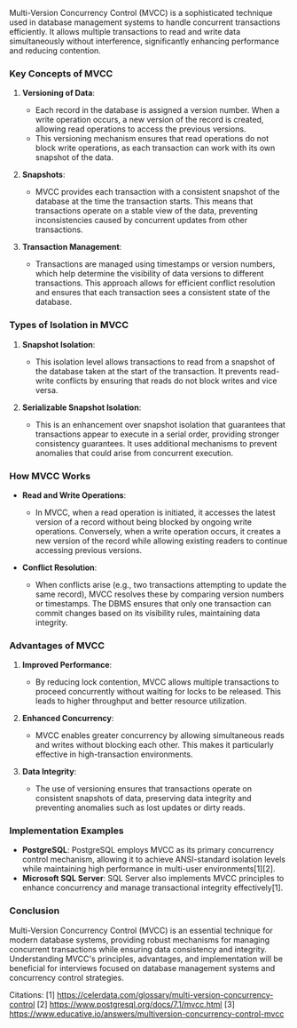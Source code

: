 Multi-Version Concurrency Control (MVCC) is a sophisticated technique used in database management systems to handle concurrent transactions efficiently. It allows multiple transactions to read and write data simultaneously without interference, significantly enhancing performance and reducing contention.

### Key Concepts of MVCC

1. **Versioning of Data**:
   - Each record in the database is assigned a version number. When a write operation occurs, a new version of the record is created, allowing read operations to access the previous versions.
   - This versioning mechanism ensures that read operations do not block write operations, as each transaction can work with its own snapshot of the data.

2. **Snapshots**:
   - MVCC provides each transaction with a consistent snapshot of the database at the time the transaction starts. This means that transactions operate on a stable view of the data, preventing inconsistencies caused by concurrent updates from other transactions.

3. **Transaction Management**:
   - Transactions are managed using timestamps or version numbers, which help determine the visibility of data versions to different transactions. This approach allows for efficient conflict resolution and ensures that each transaction sees a consistent state of the database.

### Types of Isolation in MVCC

1. **Snapshot Isolation**:
   - This isolation level allows transactions to read from a snapshot of the database taken at the start of the transaction. It prevents read-write conflicts by ensuring that reads do not block writes and vice versa.

2. **Serializable Snapshot Isolation**:
   - This is an enhancement over snapshot isolation that guarantees that transactions appear to execute in a serial order, providing stronger consistency guarantees. It uses additional mechanisms to prevent anomalies that could arise from concurrent execution.

### How MVCC Works

- **Read and Write Operations**:
  - In MVCC, when a read operation is initiated, it accesses the latest version of a record without being blocked by ongoing write operations. Conversely, when a write operation occurs, it creates a new version of the record while allowing existing readers to continue accessing previous versions.

- **Conflict Resolution**:
  - When conflicts arise (e.g., two transactions attempting to update the same record), MVCC resolves these by comparing version numbers or timestamps. The DBMS ensures that only one transaction can commit changes based on its visibility rules, maintaining data integrity.

### Advantages of MVCC

1. **Improved Performance**:
   - By reducing lock contention, MVCC allows multiple transactions to proceed concurrently without waiting for locks to be released. This leads to higher throughput and better resource utilization.

2. **Enhanced Concurrency**:
   - MVCC enables greater concurrency by allowing simultaneous reads and writes without blocking each other. This makes it particularly effective in high-transaction environments.

3. **Data Integrity**:
   - The use of versioning ensures that transactions operate on consistent snapshots of data, preserving data integrity and preventing anomalies such as lost updates or dirty reads.

### Implementation Examples

- **PostgreSQL**: PostgreSQL employs MVCC as its primary concurrency control mechanism, allowing it to achieve ANSI-standard isolation levels while maintaining high performance in multi-user environments[1][2].
- **Microsoft SQL Server**: SQL Server also implements MVCC principles to enhance concurrency and manage transactional integrity effectively[1].

### Conclusion

Multi-Version Concurrency Control (MVCC) is an essential technique for modern database systems, providing robust mechanisms for managing concurrent transactions while ensuring data consistency and integrity. Understanding MVCC's principles, advantages, and implementation will be beneficial for interviews focused on database management systems and concurrency control strategies.

Citations:
[1] https://celerdata.com/glossary/multi-version-concurrency-control
[2] https://www.postgresql.org/docs/7.1/mvcc.html
[3] https://www.educative.io/answers/multiversion-concurrency-control-mvcc